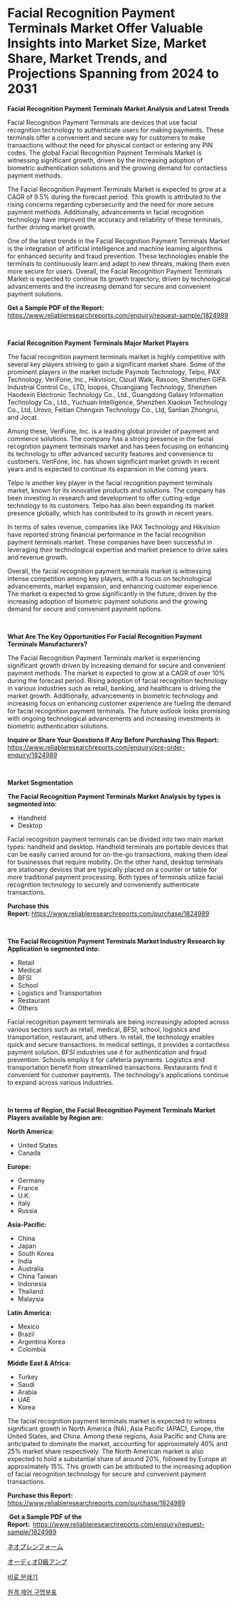 <p><h1>Facial Recognition Payment Terminals Market Offer Valuable Insights into Market Size, Market Share, Market Trends, and Projections Spanning from 2024 to 2031</h1></p><p><strong>Facial Recognition Payment Terminals Market Analysis and Latest Trends</strong></p>
<p><p>Facial Recognition Payment Terminals are devices that use facial recognition technology to authenticate users for making payments. These terminals offer a convenient and secure way for customers to make transactions without the need for physical contact or entering any PIN codes. The global Facial Recognition Payment Terminals Market is witnessing significant growth, driven by the increasing adoption of biometric authentication solutions and the growing demand for contactless payment methods.</p><p>The Facial Recognition Payment Terminals Market is expected to grow at a CAGR of 9.5% during the forecast period. This growth is attributed to the rising concerns regarding cybersecurity and the need for more secure payment methods. Additionally, advancements in facial recognition technology have improved the accuracy and reliability of these terminals, further driving market growth.</p><p>One of the latest trends in the Facial Recognition Payment Terminals Market is the integration of artificial intelligence and machine learning algorithms for enhanced security and fraud prevention. These technologies enable the terminals to continuously learn and adapt to new threats, making them even more secure for users. Overall, the Facial Recognition Payment Terminals Market is expected to continue its growth trajectory, driven by technological advancements and the increasing demand for secure and convenient payment solutions.</p></p>
<p><strong>Get a Sample PDF of the Report:&nbsp;</strong> <a href="https://www.reliableresearchreports.com/enquiry/request-sample/1824989">https://www.reliableresearchreports.com/enquiry/request-sample/1824989</a></p>
<p>&nbsp;</p>
<p><strong>Facial Recognition Payment Terminals Major Market Players</strong></p>
<p><p>The facial recognition payment terminals market is highly competitive with several key players striving to gain a significant market share. Some of the prominent players in the market include Paymob Technology, Telpo, PAX Technology, VeriFone, Inc., Hikvision, Cloud Walk, Rasoon, Shenzhen GIFA Industrial Control Co., LTD, Ioopos, Chuangjiang Technology, Shenzhen Haodexin Electronic Technology Co., Ltd., Guangdong Galaxy Information Technology Co., Ltd., Yuchuan Intelligence, Shenzhen Xiaokun Technology Co., Ltd, Urovo, Feitian Chengxin Technology Co., Ltd, Sanlian Zhongrui, and Jocat.</p><p>Among these, VeriFone, Inc. is a leading global provider of payment and commerce solutions. The company has a strong presence in the facial recognition payment terminals market and has been focusing on enhancing its technology to offer advanced security features and convenience to customers. VeriFone, Inc. has shown significant market growth in recent years and is expected to continue its expansion in the coming years.</p><p>Telpo is another key player in the facial recognition payment terminals market, known for its innovative products and solutions. The company has been investing in research and development to offer cutting-edge technology to its customers. Telpo has also been expanding its market presence globally, which has contributed to its growth in recent years.</p><p>In terms of sales revenue, companies like PAX Technology and Hikvision have reported strong financial performance in the facial recognition payment terminals market. These companies have been successful in leveraging their technological expertise and market presence to drive sales and revenue growth.</p><p>Overall, the facial recognition payment terminals market is witnessing intense competition among key players, with a focus on technological advancements, market expansion, and enhancing customer experience. The market is expected to grow significantly in the future, driven by the increasing adoption of biometric payment solutions and the growing demand for secure and convenient payment options.</p></p>
<p>&nbsp;</p>
<p><strong>What Are The Key Opportunities For Facial Recognition Payment Terminals Manufacturers?</strong></p>
<p><p>The Facial Recognition Payment Terminals market is experiencing significant growth driven by increasing demand for secure and convenient payment methods. The market is expected to grow at a CAGR of over 10% during the forecast period. Rising adoption of facial recognition technology in various industries such as retail, banking, and healthcare is driving the market growth. Additionally, advancements in biometric technology and increasing focus on enhancing customer experience are fueling the demand for facial recognition payment terminals. The future outlook looks promising with ongoing technological advancements and increasing investments in biometric authentication solutions.</p></p>
<p><strong>Inquire or Share Your Questions If Any Before Purchasing This Report:</strong> <a href="https://www.reliableresearchreports.com/enquiry/pre-order-enquiry/1824989">https://www.reliableresearchreports.com/enquiry/pre-order-enquiry/1824989</a></p>
<p>&nbsp;</p>
<p><strong>Market Segmentation</strong></p>
<p><strong>The Facial Recognition Payment Terminals Market Analysis by types is segmented into:</strong></p>
<p><ul><li>Handheld</li><li>Desktop</li></ul></p>
<p><p>Facial recognition payment terminals can be divided into two main market types: handheld and desktop. Handheld terminals are portable devices that can be easily carried around for on-the-go transactions, making them ideal for businesses that require mobility. On the other hand, desktop terminals are stationary devices that are typically placed on a counter or table for more traditional payment processing. Both types of terminals utilize facial recognition technology to securely and conveniently authenticate transactions.</p></p>
<p><strong>Purchase this Report:&nbsp;</strong><a href="https://www.reliableresearchreports.com/purchase/1824989">https://www.reliableresearchreports.com/purchase/1824989</a></p>
<p>&nbsp;</p>
<p><strong>The Facial Recognition Payment Terminals Market Industry Research by Application is segmented into:</strong></p>
<p><ul><li>Retail</li><li>Medical</li><li>BFSI</li><li>School</li><li>Logistics and Transportation</li><li>Restaurant</li><li>Others</li></ul></p>
<p><p>Facial recognition payment terminals are being increasingly adopted across various sectors such as retail, medical, BFSI, school, logistics and transportation, restaurant, and others. In retail, the technology enables quick and secure transactions. In medical settings, it provides a contactless payment solution. BFSI industries use it for authentication and fraud prevention. Schools employ it for cafeteria payments. Logistics and transportation benefit from streamlined transactions. Restaurants find it convenient for customer payments. The technology's applications continue to expand across various industries.</p></p>
<p>&nbsp;</p>
<p><strong>In terms of Region, the Facial Recognition Payment Terminals Market Players available by Region are:</strong></p>
<p>
    <p> <strong> North America: </strong>
        <ul>
            <li>United States</li>
            <li>Canada</li>
        </ul>
        </p> 
    <p> <strong> Europe: </strong>
        <ul>
            <li>Germany</li>
            <li>France</li>
            <li>U.K.</li>
            <li>Italy</li>
            <li>Russia</li>
        </ul>
        </p> 
    <p> <strong> Asia-Pacific: </strong>
        <ul>
            <li>China</li>
            <li>Japan</li>
            <li>South Korea</li>
            <li>India</li>
            <li>Australia</li>
            <li>China Taiwan</li>
            <li>Indonesia</li>
            <li>Thailand</li>
            <li>Malaysia</li>
        </ul>
        </p> 
    <p> <strong> Latin America: </strong>
        <ul>
            <li>Mexico</li>
            <li>Brazil</li>
            <li>Argentina Korea</li>
            <li>Colombia</li>
        </ul>
        </p> 
    <p> <strong> Middle East & Africa: </strong>
        <ul>
            <li>Turkey</li>
            <li>Saudi</li>
            <li>Arabia</li>
            <li>UAE</li>
            <li>Korea</li>
        </ul>
    </p>
    </p>
<p><p>The facial recognition payment terminals market is expected to witness significant growth in North America (NA), Asia Pacific (APAC), Europe, the United States, and China. Among these regions, Asia Pacific and China are anticipated to dominate the market, accounting for approximately 40% and 25% market share respectively. The North American market is also expected to hold a substantial share of around 20%, followed by Europe at approximately 15%. This growth can be attributed to the increasing adoption of facial recognition technology for secure and convenient payment transactions.</p></p>
<p><strong>Purchase this Report: </strong><a href="https://www.reliableresearchreports.com/purchase/1824989">https://www.reliableresearchreports.com/purchase/1824989</a></p>
<p>&nbsp;<strong>Get a Sample PDF of the Report:&nbsp;&nbsp;</strong><a href="https://www.reliableresearchreports.com/enquiry/request-sample/1824989">https://www.reliableresearchreports.com/enquiry/request-sample/1824989</a></p>
<p><strong></strong></p>
<p><p><a href="https://medium.com/@desekay3566/%E3%83%8D%E3%82%AA%E3%83%97%E3%83%AC%E3%83%B3%E3%83%95%E3%82%A9%E3%83%BC%E3%83%A0%E5%B8%82%E5%A0%B4%E8%A6%8F%E6%A8%A1%E3%81%A8%E5%B8%82%E5%A0%B4%E5%8B%95%E5%90%91-%E5%AE%8C%E5%85%A8%E3%81%AA%E7%94%A3%E6%A5%AD%E6%A6%82%E8%A6%B3-2024%E5%B9%B4%E3%81%8B%E3%82%892031%E5%B9%B4-9967f1264a10">ネオプレンフォーム</a></p><p><a href="https://medium.com/@colbu56546/%E3%82%AA%E3%83%BC%E3%83%87%E3%82%A3%E3%82%AA%E3%82%AF%E3%83%A9%E3%82%B9d%E3%82%A2%E3%83%B3%E3%83%97%E3%81%AE%E5%B8%82%E5%A0%B4-%E5%B8%82%E5%A0%B4cagr-%E5%B8%82%E5%A0%B4%E3%83%88%E3%83%AC%E3%83%B3%E3%83%89-%E3%81%8A%E3%82%88%E3%81%B3%E6%88%90%E9%95%B7%E6%88%A6%E7%95%A5%E3%81%AB%E9%96%A2%E3%81%99%E3%82%8B%E6%B4%9E%E5%AF%9F-2cf37f7c4b3d">オーディオD級アンプ</a></p><p><a href="https://medium.com/@mayekuhic00/%EB%B9%84%EB%A3%8C-%EB%B6%84%EC%87%84%EA%B8%B0-%EC%8B%9C%EC%9E%A5-%EB%8F%99%ED%96%A5-%EB%B0%8F-%EC%8B%9C%EC%9E%A5-%EB%B6%84%EC%84%9D%EC%9D%80-2024-2031%EB%85%84%EA%B9%8C%EC%A7%80-%EC%98%88%EC%B8%A1%EB%90%98%EC%97%88%EC%8A%B5%EB%8B%88%EB%8B%A4-1788d7907987">비료 분쇄기</a></p><p><a href="https://medium.com/@adonispellea2022/%EB%A6%AC%EB%AA%A8-%EC%BB%A8%ED%8A%B8%EB%A1%A4-%EA%B5%AC%EB%AA%85%EC%A1%B0-%EB%B0%8F-%EC%8B%9C%EC%9E%A5-%EC%A0%90%EC%9C%A0%EC%9C%A8-%EC%8B%9C%EC%9E%A5-%EB%8F%99%ED%96%A5-%EB%B0%8F-%EC%8B%9C%EC%9E%A5-%EC%84%B1%EC%9E%A5%EC%97%90-%EB%8C%80%ED%95%9C-%EC%A0%95%EB%B3%B4%EB%A5%BC-%EC%A0%9C%EA%B3%B5%ED%95%A9%EB%8B%88%EB%8B%A4-60a4f8b5478a">원격 제어 구명부표</a></p></p>